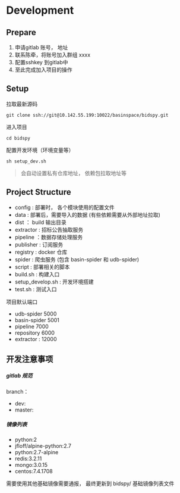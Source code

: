 #  Development

## Prepare

1. 申请gitlab 账号， 地址
1. 联系陈牵，将账号加入群组 xxxx
1. 配置sshkey 到gitlab中
1. 至此完成加入项目的操作

## Setup


拉取最新源码

```
git clone ssh://git@10.142.55.199:10022/basinspace/bidspy.git
```

进入项目

```
cd bidspy
```

配置开发环境（环境变量等）

```
sh setup_dev.sh
```

> 会自动设置私有仓库地址， 依赖包拉取地址等


## Project Structure

- config : 部署时， 各个模块使用的配置文件
- data : 部署后，需要导入的数据 (有些依赖需要从外部地址拉取)
- dist ： build 输出目录
- extractor : 招标公告抽取服务
- pipeline ：数据存储处理服务
- publisher : 订阅服务
- registry : docker 仓库
- spider : 爬虫服务 (包含 basin-spider 和 udb-spider)
- script : 部署相关的脚本
- build.sh : 构建入口
- setup_develop.sh : 开发环境搭建
- test.sh : 测试入口


项目默认端口

- udb-spider 5000
- basin-spider 5001
- pipeline 7000
- repository 6000
- extractor : 12000


## 开发注意事项

##### gitlab 规范

branch： 

- dev:
- master: 


##### 镜像列表

- python:2
- jfloff/alpine-python:2.7
- python:2.7-alpine
- redis:3.2.11
- mongo:3.0.15
- centos:7.4.1708


需要使用其他基础镜像需要通报， 最终更新到 bidspy/   基础镜像列表文件

